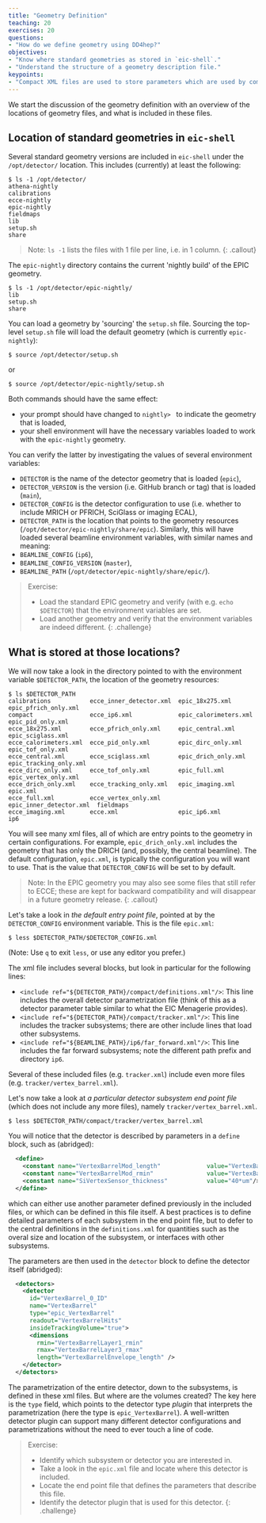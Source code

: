 ```yaml
---
title: "Geometry Definition"
teaching: 20
exercises: 20
questions:
- "How do we define geometry using DD4hep?"
objectives:
- "Know where standard geometries as stored in `eic-shell`."
- "Understand the structure of a geometry description file."
keypoints:
- "Compact XML files are used to store parameters which are used by compiled plugins."
---
```

We start the discussion of the geometry definition with an overview of the locations of geometry files, and what is included in these files.

## Location of standard geometries in `eic-shell`

Several standard geometry versions are included in `eic-shell` under the `/opt/detector/` location. This includes (currently) at least the following:
```console
$ ls -1 /opt/detector/
athena-nightly
calibrations
ecce-nightly
epic-nightly
fieldmaps
lib
setup.sh
share
```

> Note: `ls -1` lists the files with 1 file per line, i.e. in 1 column.
{: .callout}

The `epic-nightly` directory contains the current 'nightly build' of the EPIC geometry.
```console
$ ls -1 /opt/detector/epic-nightly/
lib
setup.sh
share
```

You can load a geometry by 'sourcing' the `setup.sh` file. Sourcing the top-level `setup.sh` file will load the default geometry (which is currently `epic-nightly`):
```console
$ source /opt/detector/setup.sh
```
or
```console
$ source /opt/detector/epic-nightly/setup.sh
```
Both commands should have the same effect:
- your prompt should have changed to `nightly> ` to indicate the geometry that is loaded,
- your shell environment will have the necessary variables loaded to work with the `epic-nightly` geometry.

You can verify the latter by investigating the values of several environment variables:
- `DETECTOR` is the name of the detector geometry that is loaded (`epic`),
- `DETECTOR_VERSION` is the version (i.e. GitHub branch or tag) that is loaded (`main`),
- `DETECTOR_CONFIG` is the detector configuration to use (i.e. whether to include MRICH or PFRICH, SciGlass or imaging ECAL),
- `DETECTOR_PATH` is the location that points to the geometry resources (`/opt/detector/epic-nightly/share/epic`).
Similarly, this will have loaded several beamline environment variables, with similar names and meaning:
- `BEAMLINE_CONFIG` (`ip6`),
- `BEAMLINE_CONFIG_VERSION` (`master`),
- `BEAMLINE_PATH` (`/opt/detector/epic-nightly/share/epic/`).

> Exercise:
> - Load the standard EPIC geometry and verify (with e.g. `echo $DETECTOR`) that the environment variables are set.
> - Load another geometry and verify that the environment variables are indeed different.
{: .challenge}

## What is stored at those locations?

We will now take a look in the directory pointed to with the environment variable `$DETECTOR_PATH`, the location of the geometry resources:
```console
$ ls $DETECTOR_PATH
calibrations           ecce_inner_detector.xml  epic_18x275.xml          epic_pfrich_only.xml
compact                ecce_ip6.xml             epic_calorimeters.xml    epic_pid_only.xml
ecce_18x275.xml        ecce_pfrich_only.xml     epic_central.xml         epic_sciglass.xml
ecce_calorimeters.xml  ecce_pid_only.xml        epic_dirc_only.xml       epic_tof_only.xml
ecce_central.xml       ecce_sciglass.xml        epic_drich_only.xml      epic_tracking_only.xml
ecce_dirc_only.xml     ecce_tof_only.xml        epic_full.xml            epic_vertex_only.xml
ecce_drich_only.xml    ecce_tracking_only.xml   epic_imaging.xml         epic.xml
ecce_full.xml          ecce_vertex_only.xml     epic_inner_detector.xml  fieldmaps
ecce_imaging.xml       ecce.xml                 epic_ip6.xml             ip6
```
You will see many xml files, all of which are entry points to the geometry in certain configurations. For example, `epic_drich_only.xml` includes the geometry that has only the DRICH (and, possibly, the central beamline). The default configuration, `epic.xml`, is typically the configuration you will want to use. That is the value that `DETECTOR_CONFIG` will be set to by default.

> Note: In the EPIC geometry you may also see some files that still refer to ECCE; these are kept for backward compatibility and will disappear in a future geometry release.
{: .callout}

Let's take a look in *the default entry point file*, pointed at by the `DETECTOR_CONFIG` environment variable. This is the file `epic.xml`:
```console
$ less $DETECTOR_PATH/$DETECTOR_CONFIG.xml
```
(Note: Use `q` to exit `less`, or use any editor you prefer.)

The xml file includes several blocks, but look in particular for the following lines:
- `<include ref="${DETECTOR_PATH}/compact/definitions.xml"/>`: This line includes the overall detector parametrization file (think of this as a detector parameter table similar to what the EIC Menagerie provides).
- `<include ref="${DETECTOR_PATH}/compact/tracker.xml"/>`: This line includes the tracker subsystems; there are other include lines that load other subsystems.
- `<include ref="${BEAMLINE_PATH}/ip6/far_forward.xml"/>`: This line includes the far forward subsystems; note the different path prefix and directory `ip6`.

Several of these included files (e.g. `tracker.xml`) include even more files (e.g. `tracker/vertex_barrel.xml`).

Let's now take a look at *a particular detector subsystem end point file* (which does not include any more files), namely `tracker/vertex_barrel.xml`.
```console
$ less $DETECTOR_PATH/compact/tracker/vertex_barrel.xml
```
You will notice that the detector is described by parameters in a `define` block, such as (abridged):
```xml
  <define>
    <constant name="VertexBarrelMod_length"             value="VertexBarrel_length"/>
    <constant name="VertexBarrelMod_rmin"               value="VertexBarrel_rmin"/>
    <constant name="SiVertexSensor_thickness"           value="40*um"/>
  </define>
```
which can either use another parameter defined previously in the included files, or which can be defined in this file itself. A best practices is to define detailed parameters of each subsystem in the end point file, but to defer to the central definitions in the `definitions.xml` for quantities such as the overal size and location of the subsystem, or interfaces with other subsystems.

The parameters are then used in the `detector` block to define the detector itself (abridged):
```xml
  <detectors>
    <detector
      id="VertexBarrel_0_ID"
      name="VertexBarrel"
      type="epic_VertexBarrel"
      readout="VertexBarrelHits"
      insideTrackingVolume="true">
      <dimensions
        rmin="VertexBarrelLayer1_rmin"
        rmax="VertexBarrelLayer3_rmax"
        length="VertexBarrelEnvelope_length" />
    </detector>
  </detectors>
```

The parametrization of the entire detector, down to the subsystems, is defined in these xml files. But where are the volumes created? The key here is the `type` field, which points to the detector type *plugin* that interprets the parametrization (here the type is `epic_VertexBarrel`). A well-written detector plugin can support many different detector configurations and parametrizations without the need to ever touch a line of code.

> Exercise:
> - Identify which subsystem or detector you are interested in.
> - Take a look in the `epic.xml` file and locate where this detector is included.
> - Locate the end point file that defines the parameters that describe this file.
> - Identify the detector plugin that is used for this detector.
{: .challenge}
